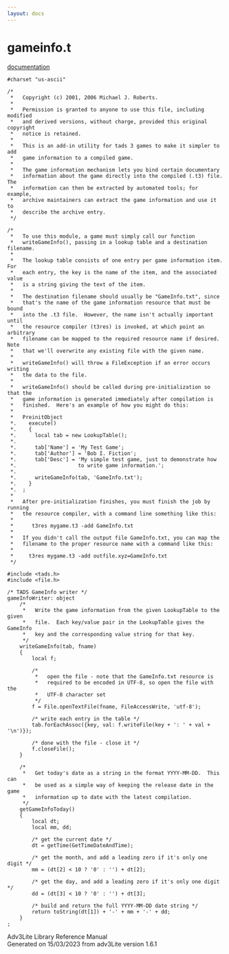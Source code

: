 ```yaml
---
layout: docs
---
```

# gameinfo.t

[documentation](../file/gameinfo.t.html)

    #charset "us-ascii"

    /* 
     *   Copyright (c) 2001, 2006 Michael J. Roberts.
     *   
     *   Permission is granted to anyone to use this file, including modified
     *   and derived versions, without charge, provided this original copyright
     *   notice is retained.  
     *   
     *   This is an add-in utility for tads 3 games to make it simpler to add
     *   game information to a compiled game.  
     *   
     *   The game information mechanism lets you bind certain documentary
     *   information about the game directly into the compiled (.t3) file.  The
     *   information can then be extracted by automated tools; for example,
     *   archive maintainers can extract the game information and use it to
     *   describe the archive entry.  
     */

    /*   
     *   To use this module, a game must simply call our function
     *   writeGameInfo(), passing in a lookup table and a destination filename.
     *   
     *   The lookup table consists of one entry per game information item.  For
     *   each entry, the key is the name of the item, and the associated value
     *   is a string giving the text of the item.
     *   
     *   The destination filename should usually be "GameInfo.txt", since
     *   that's the name of the game information resource that must be bound
     *   into the .t3 file.  However, the name isn't actually important until
     *   the resource compiler (t3res) is invoked, at which point an arbitrary
     *   filename can be mapped to the required resource name if desired.  Note
     *   that we'll overwrite any existing file with the given name.
     *   
     *   writeGameInfo() will throw a FileException if an error occurs writing
     *   the data to the file.
     *   
     *   writeGameInfo() should be called during pre-initialization so that the
     *   game information is generated immediately after compilation is
     *   finished.  Here's an example of how you might do this:
     *   
     *   PreinitObject
     *.    execute()
     *.    {
     *.      local tab = new LookupTable();
     *.  
     *.      tab['Name'] = 'My Test Game';
     *.      tab['Author'] = 'Bob I. Fiction';
     *.      tab['Desc'] = 'My simple test game, just to demonstrate how
     *.                    to write game information.';
     *.  
     *.      writeGameInfo(tab, 'GameInfo.txt');
     *.    }
     *.  ;
     *   
     *   After pre-initialization finishes, you must finish the job by running
     *   the resource compiler, with a command line something like this:
     *   
     *      t3res mygame.t3 -add GameInfo.txt
     *   
     *   If you didn't call the output file GameInfo.txt, you can map the
     *   filename to the proper resource name with a command like this:
     *   
     *     t3res mygame.t3 -add outfile.xyz=GameInfo.txt 
     */

    #include <tads.h>
    #include <file.h>

    /* TADS GameInfo writer */
    gameInfoWriter: object
        /* 
         *   Write the game information from the given LookupTable to the given
         *   file.  Each key/value pair in the LookupTable gives the GameInfo
         *   key and the corresponding value string for that key.  
         */
        writeGameInfo(tab, fname)
        {
            local f;
            
            /* 
             *   open the file - note that the GameInfo.txt resource is
             *   required to be encoded in UTF-8, so open the file with the
             *   UTF-8 character set 
             */
            f = File.openTextFile(fname, FileAccessWrite, 'utf-8');

            /* write each entry in the table */
            tab.forEachAssoc({key, val: f.writeFile(key + ': ' + val + '\n')});
            
            /* done with the file - close it */
            f.closeFile();
        }

        /*
         *   Get today's date as a string in the format YYYY-MM-DD.  This can
         *   be used as a simple way of keeping the release date in the game
         *   information up to date with the latest compilation.  
         */
        getGameInfoToday()
        {
            local dt;
            local mm, dd;
            
            /* get the current date */
            dt = getTime(GetTimeDateAndTime);
            
            /* get the month, and add a leading zero if it's only one digit */
            mm = (dt[2] < 10 ? '0' : '') + dt[2];
            
            /* get the day, and add a leading zero if it's only one digit */
            dd = (dt[3] < 10 ? '0' : '') + dt[3];
            
            /* build and return the full YYYY-MM-DD date string */
            return toString(dt[1]) + '-' + mm + '-' + dd;
        }
    ;



Adv3Lite Library Reference Manual  
Generated on 15/03/2023 from adv3Lite version 1.6.1


